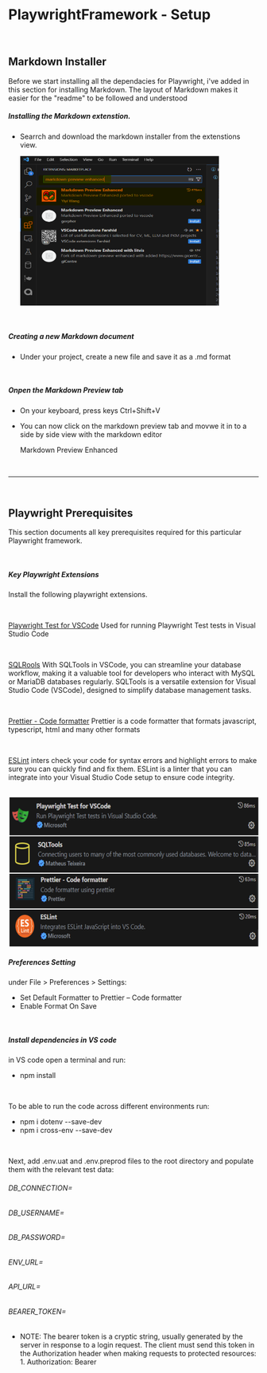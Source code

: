 # PlaywrightFramework - Setup

<br>

## Markdown Installer

Before we start installing all the dependacies for Playwright, i've added in this section for installing Markdown. The layout of Markdown makes it easier for the "readme" to be followed and understood

##### Installing the Markdown extenstion.

- Searrch and download the markdown installer from the extenstions view.

  <img src="Readme_Imagaes/Markkdown Notes.png" alt="Sample Image" width="400" height="300">

<br>

##### Creating a new Markdown document

- Under your project, create a new file and save it as a .md format

<br>

##### Onpen the Markdown Preview tab

- On your keyboard, press keys Ctrl+Shift+V
- You can now click on the markdown preview tab and movwe it in to a side by side view with the markdown editor

  Markdown Preview Enhanced

<br>

---

<br>

## Playwright Prerequisites

This section documents all key prerequisites required for this particular Playwright framework.

<br>

##### Key Playwright Extensions

Install the following playwright extensions.

<br>

<u> Playwright Test for VSCode</u>
Used for running Playwright Test tests in Visual Studio Code

<br>

<u>SQLRools</u>
With SQLTools in VSCode, you can streamline your database workflow, making it a valuable tool for developers who interact with MySQL or MariaDB databases regularly. SQLTools is a versatile extension for Visual Studio Code (VSCode), designed to simplify database management tasks.

<br>

<u> Prettier - Code formatter</u>
Prettier is a code formatter that formats javascript, typescript, html and many other formats

<br>

<u>ESLint</u>
inters check your code for syntax errors and highlight errors to make sure you can quickly find and fix them. ESLint is a linter that you can integrate into your Visual Studio Code setup to ensure code integrity.

<br>

  <img src="Readme_Imagaes\Playwright Extensions.png" alt="Sample Image" width="600" height="300">

<br>

##### Preferences Setting

under File > Preferences > Settings:

- Set Default Formatter to Prettier – Code formatter
- Enable Format On Save

<br>

##### Install dependencies in VS code

in VS code open a terminal and run:

- npm install

<br>

To be able to run the code across different environments run:

- npm i dotenv --save-dev
- npm i cross-env --save-dev

<br>

Next, add .env.uat and .env.preprod files to the root directory and populate them with the relevant test data:

###### DB_CONNECTION=

###### DB_USERNAME=

###### DB_PASSWORD=

###### ENV_URL=

###### API_URL=

###### BEARER_TOKEN=

- NOTE: The bearer token is a cryptic string, usually generated by the server in response to a login request. The client must send this token in the Authorization header when making requests to protected resources: 1. Authorization: Bearer
